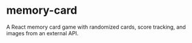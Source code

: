 # memory-card
A React memory card game with randomized cards, score tracking, and images from an external API.
